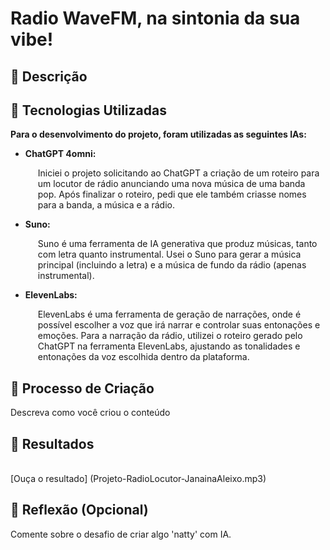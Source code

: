 # Radio WaveFM, na sintonia da sua vibe!

## 📒 Descrição


## 🤖 Tecnologias Utilizadas

<p><strong>Para o desenvolvimento do projeto, foram utilizadas as seguintes IAs:</strong></p>

<ul>
    <li><strong>ChatGPT 4omni:</strong>
        <p style="margin-left: 20px;">Iniciei o projeto solicitando ao ChatGPT a criação de um roteiro para um locutor de rádio anunciando uma nova música de uma banda pop. Após finalizar o roteiro, pedi que ele também criasse nomes para a banda, a música e a rádio.</p>
    </li>
    <li><strong>Suno:</strong>
        <p style="margin-left: 20px;">Suno é uma ferramenta de IA generativa que produz músicas, tanto com letra quanto instrumental. Usei o Suno para gerar a música principal (incluindo a letra) e a música de fundo da rádio (apenas instrumental).</p>
    </li>
    <li><strong>ElevenLabs:</strong>
        <p style="margin-left: 20px;">ElevenLabs é uma ferramenta de geração de narrações, onde é possível escolher a voz que irá narrar e controlar suas entonações e emoções. Para a narração da rádio, utilizei o roteiro gerado pelo ChatGPT na ferramenta ElevenLabs, ajustando as tonalidades e entonações da voz escolhida dentro da plataforma.</p>
    </li>
</ul>

## 🧐 Processo de Criação
Descreva como você criou o conteúdo

## 🚀 Resultados
<br>
  [Ouça o resultado] (Projeto-RadioLocutor-JanainaAleixo.mp3)

## 💭 Reflexão (Opcional)
Comente sobre o desafio de criar algo 'natty' com IA.
